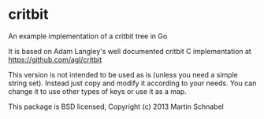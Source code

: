 critbit
=======

An example implementation of a critbit tree in Go

It is based on Adam Langley's well documented critbit C implementation at https://github.com/agl/critbit

This version is not intended to be used as is (unless you need a simple string set).
Instead just copy and modify it according to your needs.
You can change it to use other types of keys or use it as a map.

This package is BSD licensed, Copyright (c) 2013 Martin Schnabel
